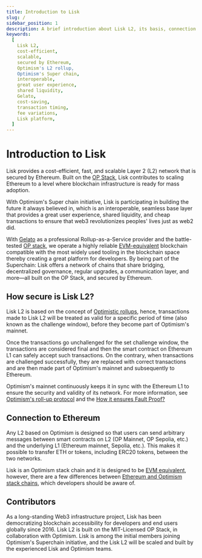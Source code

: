 ```yaml
---
title: Introduction to Lisk
slug: /
sidebar_position: 1
description: A brief introduction about Lisk L2, its basis, connection to Ethereum and its main contributors
keywords:
  [
    Lisk L2,
    cost-efficient,
    scalable,
    secured by Ethereum,
    Optimism's L2 rollup,
    Optimism's Super chain,
    interoperable,
    great user experience,
    shared liquidity,
    Gelato,
    cost-saving,
    transaction timing,
    fee variations,
    Lisk platform,
  ]
---
```


# Introduction to Lisk

Lisk provides a cost-efficient, fast, and scalable Layer 2 (L2) network that is secured by Ethereum.
Built on the [OP Stack](https://docs.optimism.io/), Lisk contributes to scaling Ethereum to a level where blockchain infrastructure is ready for mass adoption.

With Optimism's Super chain initiative, Lisk is participating in building the future it always believed in, which is an interoperable, seamless base layer that provides a great user experience, shared liquidity, and cheap transactions to ensure that web3 revolutionizes peoples' lives just as web2 did.


With [Gelato](https://www.gelato.network/) as a professional Rollup-as-a-Service provider and the battle-tested [OP stack](https://docs.optimism.io/stack/getting-started), we operate a highly reliable [EVM-equivalent](https://medium.com/ethereum-optimism/introducing-evm-equivalence-5c2021deb306) blockchain compatible with the most widely used tooling in the blockchain space thereby creating a great platform for developers.
By being part of the Superchain: Lisk offers a network of chains that share bridging, decentralized governance, regular upgrades, a communication layer, and more—all built on the OP Stack, and secured by Ethereum.

## How secure is Lisk L2?

Lisk L2 is based on the concept of [Optimistic rollups](https://ethereum.org/en/developers/docs/scaling/optimistic-rollups), hence, transactions made to Lisk L2 will be treated as valid for a specific period of time (also known as the challenge window), before they become part of Optimism's mainnet.

Once the transactions go unchallenged for the set challenge window, the transactions are considered final and then the smart contract on Ethereum L1 can safely accept such transactions.
On the contrary, when transactions are challenged successfully, they are replaced with correct transactions and are then made part of Optimism's mainnet and subsequently to Ethereum.

Optimism's mainnet continuously keeps it in sync with the Ethereum L1 to ensure the security and validity of its network.
For more information, see [Optimism's roll-up protocol](https://docs.optimism.io/stack/protocol/overview) and the [How it ensures Fault Proof?](https://docs.optimism.io/stack/protocol/overview#fault-proofs)

## Connection to Ethereum

Any L2 based on Optimism is designed so that users can send arbitrary messages between smart contracts on L2 (OP Mainnet, OP Sepolia, etc.) and the underlying L1 (Ethereum mainnet, Sepolia, etc.). This makes it possible to transfer ETH or tokens, including ERC20 tokens, between the two networks.

Lisk is an Optimism stack chain and it is designed to be [EVM equivalent](https://web.archive.org/web/20231127160757/https://medium.com/ethereum-optimism/introducing-evm-equivalence-5c2021deb306), however, there are a few differences between [Ethereum and Optimism stack chains](https://docs.optimism.io/stack/differences), which developers should be aware of.

## Contributors
As a long-standing Web3 infrastructure project, Lisk has been democratizing blockchain accessibility for developers and end users globally since 2016.
Lisk L2 is built on the MIT-Licensed OP Stack, in collaboration with Optimism.
Lisk is among the initial members joining Optimism's Superchain initiative, and the Lisk L2 will be scaled and built by the experienced Lisk and Optimism teams.